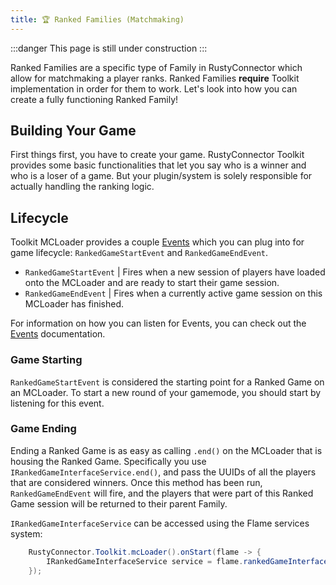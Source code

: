 ```yaml
---
title: 🏆 Ranked Families (Matchmaking)
---
```


:::danger
This page is still under construction
:::

Ranked Families are a specific type of Family in RustyConnector which allow for matchmaking a player ranks.
Ranked Families __require__ Toolkit implementation in order for them to work.
Let's look into how you can create a fully functioning Ranked Family!

## Building Your Game
First things first, you have to create your game.
RustyConnector Toolkit provides some basic functionalities that let you say who is a winner and who is a loser of a game.
But your plugin/system is solely responsible for actually handling the ranking logic.

## Lifecycle
Toolkit MCLoader provides a couple [Events](events.md) which you can plug into for game lifecycle: `RankedGameStartEvent` and `RankedGameEndEvent`.
- `RankedGameStartEvent` | Fires when a new session of players have loaded onto the MCLoader and are ready to start their game session.
- `RankedGameEndEvent` | Fires when a currently active game session on this MCLoader has finished.

For information on how you can listen for Events, you can check out the [Events](events.md) documentation.

### Game Starting
`RankedGameStartEvent` is considered the starting point for a Ranked Game on an MCLoader.
To start a new round of your gamemode, you should start by listening for this event.

### Game Ending
Ending a Ranked Game is as easy as calling `.end()` on the MCLoader that is housing the Ranked Game.
Specifically you use `IRankedGameInterfaceService.end()`, and pass the UUIDs of all the players that are considered winners.
Once this method has been run, `RankedGameEndEvent` will fire, and the players that were part of this Ranked Game session will be returned
to their parent Family.

`IRankedGameInterfaceService` can be accessed using the Flame services system:
```java title="MCLoaderPlugin"
    RustyConnector.Toolkit.mcLoader().onStart(flame -> {
        IRankedGameInterfaceService service = flame.rankedGameInterface().orElseThrow();
    });
```